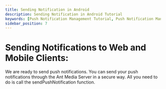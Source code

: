 ```yaml
---
title: Sending Notification in Android 
description: Sending Notification in Android Tutorial
keywords: [Push Notification Management Tutorial, Push Notification Management, Ant Media Server Documentation, Ant Media Server Tutorials]
sidebar_position: 7
---
```


# Sending Notifications to Web and Mobile Clients:

We are ready to send push notifications. You can send your push notifications through the Ant Media Server in a secure way. All you need to do is call the sendPushNotification function.
